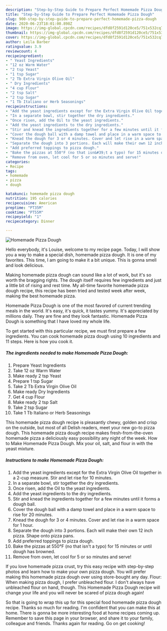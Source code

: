 ```yaml
---
description: "Step-by-Step Guide to Prepare Perfect Homemade Pizza Dough"
title: "Step-by-Step Guide to Prepare Perfect Homemade Pizza Dough"
slug: 900-step-by-step-guide-to-prepare-perfect-homemade-pizza-dough
date: 2020-06-23T18:01:00.898Z
image: https://img-global.cpcdn.com/recipes/dfd8f2591d120ce5/751x532cq70/homemade-pizza-dough-recipe-main-photo.jpg
thumbnail: https://img-global.cpcdn.com/recipes/dfd8f2591d120ce5/751x532cq70/homemade-pizza-dough-recipe-main-photo.jpg
cover: https://img-global.cpcdn.com/recipes/dfd8f2591d120ce5/751x532cq70/homemade-pizza-dough-recipe-main-photo.jpg
author: Leila Barber
ratingvalue: 3.9
reviewcount: 4
recipeingredient:
- " Yeast Ingredients"
- "12 oz Warm Water"
- "2 tsp Yeast"
- "1 tsp Sugar"
- "2 Tb Extra Virgin Olive Oil"
- " Dry Ingredients"
- "4 cup Flour"
- "2 tsp Salt"
- "2 tsp Sugar"
- "1 Tb Italiano or Herb Seasonings"
recipeinstructions:
- "Add the yeast ingredients except for the Extra Virgin Olive Oil together in a 2-cup measure. Stir and let rise for 10 minutes."
- "In a separate bowl, stir together the dry ingredients."
- "Once risen, add the Oil to the yeast ingredients."
- "Add the yeast ingredients to the dry ingredients."
- "Stir and knead the ingredients together for a few minutes until it forms a dough ball."
- "Cover the dough ball with a damp towel and place in a warm space to rise for 20 minutes."
- "Knead the dough for 3 or 4 minutes. Cover and let rise in a warm space for 1 hour."
- "Separate the dough into 3 portions. Each will make their own 12 inch pizza. Shape onto pizza pans."
- "Add preferred toppings to pizza dough."
- "Bake the pizzas at 550°F (no that isn&#39;t a typo) for 15 minutes or until dough has browned."
- "Remove from oven, let cool for 5 or so minutes and serve!"
categories:
- Recipe
tags:
- homemade
- pizza
- dough

katakunci: homemade pizza dough 
nutrition: 195 calories
recipecuisine: American
preptime: "PT35M"
cooktime: "PT55M"
recipeyield: "1"
recipecategory: Dinner

---
```



![Homemade Pizza Dough](https://img-global.cpcdn.com/recipes/dfd8f2591d120ce5/751x532cq70/homemade-pizza-dough-recipe-main-photo.jpg)

Hello everybody, it's Louise, welcome to my recipe page. Today, I will show you a way to make a special dish, homemade pizza dough. It is one of my favorites. This time, I am going to make it a bit unique. This is gonna smell and look delicious.

Making homemade pizza dough can sound like a lot of work, but it&#39;s so worth the bragging rights. The dough itself requires few ingredients and just a little bit of rising and rest time. My all-time favorite homemade pizza dough recipe, this recipe has been tried and tested week after week, making the best homemade pizza.

Homemade Pizza Dough is one of the most favored of current trending meals in the world. It's easy, it's quick, it tastes yummy. It's appreciated by millions daily. They are fine and they look fantastic. Homemade Pizza Dough is something that I have loved my whole life.


To get started with this particular recipe, we must first prepare a few ingredients. You can cook homemade pizza dough using 10 ingredients and 11 steps. Here is how you cook it.

<!--inarticleads1-->

##### The ingredients needed to make Homemade Pizza Dough:

1. Prepare  Yeast Ingredients
1. Take 12 oz Warm Water
1. Make ready 2 tsp Yeast
1. Prepare 1 tsp Sugar
1. Take 2 Tb Extra Virgin Olive Oil
1. Make ready  Dry Ingredients
1. Get 4 cup Flour
1. Make ready 2 tsp Salt
1. Take 2 tsp Sugar
1. Take 1 Tb Italiano or Herb Seasonings


This homemade pizza dough recipe is pleasantly chewy, golden and crisp on the outside, but most of all Delish readers, meet your new go-to pizza dough. This homemade pizza dough recipe makes fresh-from-the-oven homemade pizza a deliciously easy possibility any night of the week. How to Make Homemade Pizza Dough. Mix your oil, salt, and flour in with the yeast mixture. 

<!--inarticleads2-->

##### Instructions to make Homemade Pizza Dough:

1. Add the yeast ingredients except for the Extra Virgin Olive Oil together in a 2-cup measure. Stir and let rise for 10 minutes.
1. In a separate bowl, stir together the dry ingredients.
1. Once risen, add the Oil to the yeast ingredients.
1. Add the yeast ingredients to the dry ingredients.
1. Stir and knead the ingredients together for a few minutes until it forms a dough ball.
1. Cover the dough ball with a damp towel and place in a warm space to rise for 20 minutes.
1. Knead the dough for 3 or 4 minutes. Cover and let rise in a warm space for 1 hour.
1. Separate the dough into 3 portions. Each will make their own 12 inch pizza. Shape onto pizza pans.
1. Add preferred toppings to pizza dough.
1. Bake the pizzas at 550°F (no that isn&#39;t a typo) for 15 minutes or until dough has browned.
1. Remove from oven, let cool for 5 or so minutes and serve!


If you love homemade pizza crust, try this easy recipe with step-by-step photos and learn how to make your own pizza dough. You will prefer making this homemade pizza dough over using store-bought any day. Flour: When making pizza dough, I prefer unbleached flour. I don&#39;t always have unbleached flour on hand, though. This Homemade Pizza Dough recipe will change your life and you will never be scared of pizza dough again! 

So that is going to wrap this up for this special food homemade pizza dough recipe. Thanks so much for reading. I'm confident that you can make this at home. There is gonna be more interesting food at home recipes coming up. Remember to save this page in your browser, and share it to your family, colleague and friends. Thanks again for reading. Go on get cooking!
